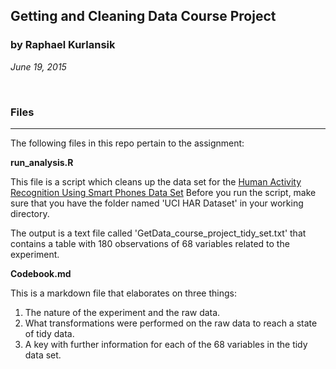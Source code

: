 ## Getting and Cleaning Data Course Project

### by Raphael Kurlansik
_June 19, 2015_

<br>

### Files
______________________________________________________________________________________________________________________
The following files in this repo pertain to the assignment:

**run_analysis.R**

This file is a script which cleans up the data set for the [Human Activity Recognition Using Smart Phones Data Set](http://archive.ics.uci.edu/ml/datasets/Human+Activity+Recognition+Using+Smartphones)
Before you run the script, make sure that you have the folder named 'UCI HAR Dataset' in your working directory.  

The output is a text file called 'GetData_course_project_tidy_set.txt' that contains a table with 180 observations of 68 variables related to the experiment.  

**Codebook.md**

This is a markdown file that elaborates on three things:

1. The nature of the experiment and the raw data.
2. What transformations were performed on the raw data to reach a state of tidy data.
3. A key with further information for each of the 68 variables in the tidy data set.

